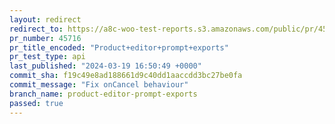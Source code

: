 ```yaml
---
layout: redirect
redirect_to: https://a8c-woo-test-reports.s3.amazonaws.com/public/pr/45716/api/index.html
pr_number: 45716
pr_title_encoded: "Product+editor+prompt+exports"
pr_test_type: api
last_published: "2024-03-19 16:50:49 +0000"
commit_sha: f19c49e8ad188661d9c40dd1aaccdd3bc27be0fa
commit_message: "Fix onCancel behaviour"
branch_name: product-editor-prompt-exports
passed: true
---
```

